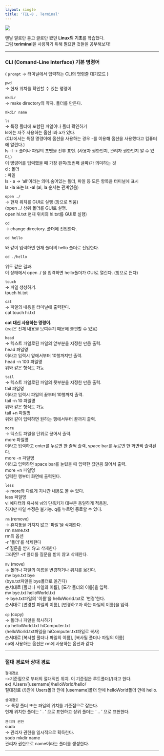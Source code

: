 ```yaml
---
layout: single
title: 'TIL-8 , Terminal'
---
```



![](https://images.velog.io/images/skagns211/post/a281edc8-6982-43e9-8952-90cdcf12b779/terminal.png)

맨날 말로만 듣고 글로만 봤던 **Linux의 기초**를 학습했다.  
그럼 **teriminal**을 사용하기 위해 필요한 것들을 공부해보자!  

***


<h3>CLI (Comand-Line Interface) 기본 명령어</h3>


( `prompt` -> 터미널에서 입력하는 CLI의 명령줄 대기모드 )

``pwd``  
-> 현재 위치를 확인할 수 있는 명령어

`mkdir `  
-> make directory의 약자. 폴더를 만든다.

>
```
mkdir name
```

`ls`  
-> 특정 폴더에 포함된 파일이나 폴더 확인하기  
ls에는 자주 사용하는 옵션 l과 a가 있다.  
(CLI에서는 특정 명령어에 옵션을 사용하는 경우 -를 이용해 옵션을 사용했다고 컴퓨터에 알린다.)  
ls -l -> 폴더나 파일의 포맷을 전부 표현. (사용자 권한인지, 관리자 권한인지 알 수 있다.)  
이 명령어를 입력했을 때 가장 왼쪽(첫번째 글짜)가 의미하는 것  
d : 폴더  
: 파일  
ls - a -> ‘all’이라는 의미.숨어있는 폴더, 파일 등 모든 항목을 터미널에 표시  
ls -la 또는 ls -al (al, la 순서는 관계없음)  


`open ./ `  
-> 현재 위치를 GUI로 실행 (창으로 띄움)  
(open ../ 상위 폴더를 GUI로 실행.  
open hi.txt 현재 위치의 hi.txt를 GUI로 실행)  


`cd`  
-> change directory. 폴더에 진입한다.  

>
```
cd hello
```

와 같이 입력하면 현재 폴더의 hello 폴더로 진입한다.  

>
```
cd ./hello
```

위도 같은 결과.  
이 상태에서 open ./ 을 입력하면 hello폴더가 GUI로 열린다. (창으로 뜬다)  



`touch`  
-> 파일 생성하기.  
touch hi.txt  

`cat`  
-> 파일의 내용을 터미널에 출력한다.  
cat touch hi.txt  

**cat 대신 사용하는 명령어.**  
(cat은 전체 내용을 보여주기 때문에 불편할 수 있음)

`head`  
-> 텍스트 파일로된 파일의 앞부분을 지정한 만큼 출력.  
head	 파일명  
이라고 입력시 앞에서부터 10행까지만 출력.  
head -n 100 파일명  
위와 같은 형식도 가능  

`tail`  
-> 텍스트 파일로된 파일의 뒷부분을 지정한 만큼 출력.  
tail 파일명  
이라고 입력시 파일의 끝부터 10행까지 출력.  
tail -n 10 	파일명  
위와 같은 형식도 가능  
tail +n 파일명  
위와 같이 입력하면 원하는 행에서부터 끝까지 출력.  

`more`  
-> 텍스트 파일을 단위로 끊어서 출력.  
more 파일명  
이라고 입력하고 enter를 누르면 한 줄씩 출력, space bar를 누르면 한 화면씩 출력된다.  
more -n 파일명  
이라고 입력하면 space bar를 눌렀을 때 입력한 값만큼 끊어서 출력.  
more +n 파일명  
입력한 행부터 화면에 출력된다.  

`less`  
-> more와 다르게 지나간 내용도 볼 수 있다.  
less 파일명  
vi 에디터와 유사해 vi의 단축키가 대부분 동일하게 적용됨.  
하지만 파일 수정은 불가능. q를 누르면 종료할 수 있다.  



`rm` (remove)  
-> 휴지통을 거치지 않고 '파일'을 삭제한다.  
rm name.txt  
rm의 옵션  
-r '폴더'를 삭제한다  
-f 질문을 받지 않고 삭제한다  
그러면? -rf 폴더를 질문을 받지 않고 삭제한다.  

`mv` (move)  
-> 폴더나 파일의 이름을 변경하거나 위치를 옮긴다.  
mv bye.txt bye  
(bye.txt파일을 bye폴더로 옮긴다)  
순서대로 [폴더나 파일의 이름], [도착 폴더의 이름]을 입력.  
mv bye.txt helloWorld.txt  
-> bye.txt파일의 '이름'을 helloWorld.txt로 '변경'한다.  
순서대로 [변경할 파일의 이름], [변경하고자 하는 파일의 이름]을 입력.  

`cp` (copy)  
-> 폴더나 파일을 복사하기  
cp helloWorld.txt hiComputer.txt  
(helloWorld.txt파일을 hiComputer.txt파일로 복사)  
순서대로 [복사할 폴더나 파일의 이름], [복사될 폴더나 파일의 이름]  
cp에 사용하는 옵션은 rm에 사용하는 옵션과 같다  

***



<h3>절대 경로와 상대 경로</h3>

`절대경로`  
->기준점으로 부터의 절대적인 위치. 이 기준점은 루트폴더(/)라고 한다.  
ex) /Users/[username]/helloWorld/hello/  
절대경로 (/)안에 Users폴더 안에 [username]폴더 안에 helloWorld폴더 안에 hello.  

`상대경로`  
-> 특정 폴더 또는 파일의 위치를 기준점으로 잡는다.  
현재 위치한 폴더는 ‘ . ‘ 으로 표현하고 상위 폴더는 ‘ .. ’ 으로 표현한다.  


`관리자 권한`  
sudo  
-> 관리자 권한을 일시적으로 획득한다.  
sodo mkdir name  
관리자 권한으로 name이라는 폴더를 생성한다.  

***
